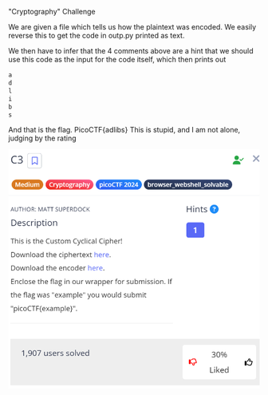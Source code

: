 "Cryptography" Challenge

We are given a file which tells us how the plaintext was encoded. We easily reverse this to get the code in outp.py printed as text.

We then have to infer that the 4 comments above are a hint that we should use this code as the input for the code itself, which then prints out 

```
a
d
l
i
b
s
```

And that is the flag. PicoCTF{adlibs}
This is stupid, and I am not alone, judging by the rating

![alt text](image.png)